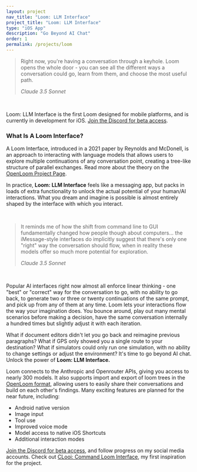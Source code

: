 ```yaml
---
layout: project
nav_title: "Loom: LLM Interface"
project_title: "Loom: LLM Interface"
type: "iOS App"
description: "Go Beyond AI Chat"
order: 1
permalink: /projects/loom
---
```


> Right now, you're having a conversation through a keyhole. Loom opens the whole door - you can see all the different ways a conversation could go, learn from them, and choose the most useful path.
>
> *Claude 3.5 Sonnet*

<br> 

Loom: LLM Interface is the first Loom designed for mobile platforms, and is currently in development for iOS. [Join the Discord for beta access](https://discord.gg/JtJeug6mFY).

### What Is A Loom Interface?
A Loom Interface, introduced in a 2021 paper by Reynolds and McDonell, is an approach to interacting with language models that allows users to explore multiple continuations of any conversation point, creating a tree-like structure of parallel exchanges. Read more about the theory on the [OpenLoom Project Page](/projects/openloom).

In practice, **Loom: LLM Interface** feels like a messaging app, but packs in loads of extra functionality to unlock the actual potential of your human/AI interactions. What you dream and imagine is possible is almost entirely shaped by the interface with which you interact. 

<br>

> It reminds me of how the shift from command line to GUI fundamentally changed how people though about computers... the iMessage-style interfaces do implicitly suggest that there's only one "right" way the conversation should flow, when in reality these models offer so much more potential for exploration.
>
> *Claude 3.5 Sonnet*

<br>

Popular AI interfaces right now almost all enforce linear thinking - one "best" or "correct" way for the conversation to go, with no ability to go back, to generate two or three or twenty continuations of the same prompt, and pick up from any of them at any time. Loom lets your interactions flow the way your imagination does. You bounce around, play out many mental scenarios before making a decision, have the same conversation internally a hundred times but slightly adjust it with each iteration. 

What if document editors didn't let you go back and reimagine previous paragraphs? What if GPS only showed you a single route to your destination? What if simulators could only run one simulation, with no ability to change settings or adjust the environment? It's time to go beyond AI chat. Unlock the power of **Loom: LLM Interface.**

Loom connects to the Anthropic and Openrouter APIs, giving you access to nearly 300 models. It also supports import and export of loom trees in the [OpenLoom format](/projects/openloom), allowing users to easily share their conversations and build on each other's findings. Many exciting features are planned for the near future, including: 

- Android native version
- Image input
- Tool use
- Improved voice mode
- Model access to native iOS Shortcuts
- Additional interaction modes

[Join the Discord for beta access](https://discord.gg/JtJeug6mFY), and follow progress on my social media accounts. Check out [CLooi: Command Loom Interface](https://github.com/socketteer/clooi), my first inspiration for the project. 
